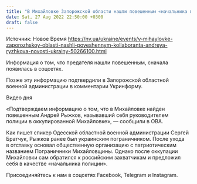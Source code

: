 ```yaml
---
title: "В Михайловке Запорожской области нашли повешенным «начальника полиции» оккупантов"
date: Sat, 27 Aug 2022 22:50:00 +0300
draft: false
---
```

Источник: Новое Время https://nv.ua/ukraine/events/v-mihaylovke-zaporozhskoy-oblasti-nashli-poveshennym-kollaboranta-andreya-ryzhkova-novosti-ukrainy-50266100.html


Информация о том, что предателя нашли повешенным, сначала появилась в соцсетях.

Позже эту информацию подтвердили в Запорожской областной военной администрации в комментарии Укринформу.

 Видео дня   

«Подтверждаем информацию о том, что в Михайловке найден повешенным Андрей Рыжков, называвший себя руководителем полиции в оккупированной Михайловке», — сообщили в ОВА.

Как пишет спикер Одесской областной военной администрации Сергей Братчук, Рыжков ранее был украинским пограничником. После ухода в отставку основал общественную организацию с патриотическим названием Пограничники Михайловщины. Однако после оккупации Михайловки сам обратился к российским захватчикам и предложил себя в качестве «начальника полиции».

Присоединяйтесь к нам в соцсетях Facebook, Telegram и Instagram.
